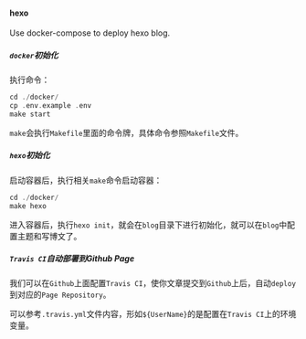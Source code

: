 #### hexo 

Use docker-compose to deploy hexo blog.

##### `docker`初始化

执行命令：
```c 
cd ./docker/
cp .env.example .env 
make start
```

`make`会执行`Makefile`里面的命令牌，具体命令参照`Makefile`文件。

##### `hexo`初始化

启动容器后，执行相关`make`命令启动容器：
```c 
cd ./docker/ 
make hexo 
```

进入容器后，执行`hexo init`，就会在`blog`目录下进行初始化，就可以在`blog`中配置主题和写博文了。

##### `Travis CI`自动部署到Github Page 
我们可以在`Github`上面配置`Travis CI`，使你文章提交到`Github`上后，自动`deploy`到对应的`Page Repository`。

可以参考`.travis.yml`文件内容，形如`${UserName}`的是配置在`Travis CI`上的环境变量。
